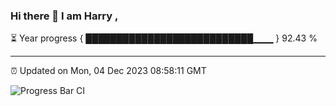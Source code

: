 ### Hi there 👋 I am Harry , 

⏳ Year progress { ███████████████████████████▁▁▁ } 92.43 %

---

⏰ Updated on Mon, 04 Dec 2023 08:58:11 GMT

![Progress Bar CI](https://github.com/duykhang68/duykhang68/workflows/Progress%20Bar%20CI/badge.svg)
